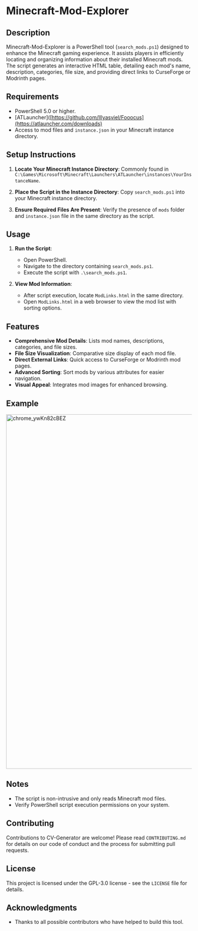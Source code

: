 # Minecraft-Mod-Explorer

## Description
Minecraft-Mod-Explorer is a PowerShell tool (`search_mods.ps1`) designed to enhance the Minecraft gaming experience. It assists players in efficiently locating and organizing information about their installed Minecraft mods. The script generates an interactive HTML table, detailing each mod's name, description, categories, file size, and providing direct links to CurseForge or Modrinth pages.

## Requirements
- PowerShell 5.0 or higher.
- [ATLauncher]([https://github.com/lllyasviel/Fooocus](https://atlauncher.com/downloads)
- Access to mod files and `instance.json` in your Minecraft instance directory.

## Setup Instructions
1. **Locate Your Minecraft Instance Directory**: 
   Commonly found in `C:\Games\Microsoft\Minecraft\Launchers\ATLauncher\instances\YourInstanceName`.

2. **Place the Script in the Instance Directory**: 
   Copy `search_mods.ps1` into your Minecraft instance directory.

3. **Ensure Required Files Are Present**: 
   Verify the presence of `mods` folder and `instance.json` file in the same directory as the script.

## Usage
1. **Run the Script**:
   - Open PowerShell.
   - Navigate to the directory containing `search_mods.ps1`.
   - Execute the script with `.\search_mods.ps1`.

2. **View Mod Information**:
   - After script execution, locate `ModLinks.html` in the same directory.
   - Open `ModLinks.html` in a web browser to view the mod list with sorting options.

## Features
- **Comprehensive Mod Details**: Lists mod names, descriptions, categories, and file sizes.
- **File Size Visualization**: Comparative size display of each mod file.
- **Direct External Links**: Quick access to CurseForge or Modrinth mod pages.
- **Advanced Sorting**: Sort mods by various attributes for easier navigation.
- **Visual Appeal**: Integrates mod images for enhanced browsing.

## Example
<img width="960" alt="chrome_ywKn82cBEZ" src="https://github.com/MindOfMatter/Minecraft-Mod-Explorer/assets/35126123/3715fe32-bd71-41cf-86ce-b5260667136e">

## Notes
- The script is non-intrusive and only reads Minecraft mod files.
- Verify PowerShell script execution permissions on your system.

## Contributing
Contributions to CV-Generator are welcome! Please read `CONTRIBUTING.md` for details on our code of conduct and the process for submitting pull requests.

## License
This project is licensed under the GPL-3.0 license - see the `LICENSE` file for details.

## Acknowledgments
- Thanks to all possible contributors who have helped to build this tool.
